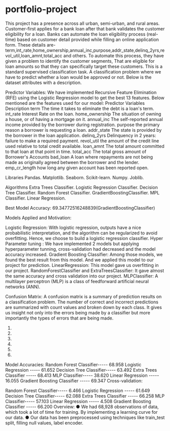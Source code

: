# portfolio-project


This project has a presence across all urban, semi-urban, and rural areas. Customer-first applies for a bank loan after that bank validates the customer eligibility for a loan.  Banks can automate the loan eligibility process (real-time) based on customer detail provided while filling an online application form. These details are-  term,int_rate,home_ownership,annual_inc,purpose,addr_state,delinq_2yrs,revol_util,loan_amnt,total_acc and others. To automate this process, they have given a problem to identify the customer segments, That are eligible for loan amounts so that they can specifically target these customers.
This is a standard supervised classification task. A classification problem where we have to predict whether a loan would be approved or not. Below is the dataset attributes with a description.
 
Predictor Variables:
We have implemented Recursive Feature Elimination (RFE) using the Logistic Regression model to get the best 13 features.
Below mentioned are the features used for our model:
Predictor Variables
Description
term
The time it takes to eliminate the debt is a loan's term.
int_rate
Interest Rate on the loan.
home_ownership
The situation of owning a house, or of having a mortgage on it.
annual_inc
The self-reported annual income provided by the borrower during registration.
purpose
 the primary reason a borrower is requesting a loan.
addr_state
 The state is provided by the borrower in the loan application.
delinq_2yrs
Delinquency in 2 years: failure to make a required payment.
revol_util
the amount of the credit line used relative to total credit available.
loan_amnt
The total amount committed to that loan at that point in time. 
total_acc
 The total gross amount of Borrower's Accounts
bad_loan
A loan where repayments are not being made as originally agreed between the borrower and the lender.
emp_cr_length
how long any given account has been reported open.

 
Libraries
Pandas.
Matplotlib.
Seaborn.
Scikit-learn.
Numpy.
Joblib.
 
 
 
Algorithms
Extra Trees Classifier.
Logistic Regression Classifier.
Decision Tree Classifier.
Random Forest Classifier.
GradientBoostingClassifier.
MPL Classifier.
Linear Regression.
 
 
Best Model Accuracy: 69.34772516248839(GradientBoostingClassifier)
 
Models Applied and Motivation: 
 
Logistic Regression: 
With logistic regression, outputs have a nice probabilistic interpretation, and the algorithm can be regularized to avoid overfitting. Hence, we choose to build a logistic regression classifier.
Hyper Parameter tuning : 
We have implemented 2 models but applying hyperparameter tunning, cross-validation had decreased and the model accuracy increased.
Gradient Boosting Classifier:
Among those models, we found the best result from this model. And we applied this model to our project for prediction.
LinearRegression:
This model gave us overfitting in our project.
RandomForestClassifier and ExtraTreesClassifier:
It gave almost the same accuracy and cross validation into our project.
MLPClassifier:
A multilayer perceptron (MLP) is a class of feedforward artificial neural networks (ANN).
 
 
Confusion Matrix:
A confusion matrix is a summary of prediction results on a classification problem. The number of correct and incorrect predictions are summarized with count values and broken down by each class. It gives us insight not only into the errors being made by a classifier but more importantly the types of errors that are being made.
 
 
1.

2.

 
 
 
 
 
 
3.

 
4.

5.

 
6.

Model Accuracies: 
Random Forest Classifier----- 68.958
Logistic Regression ----- 61.652
Decision Tree Classifier----- 63.492
Extra Trees Classifier ----- 68.413
MLP Classifier----- 38.620
Linear Regression ----- 16.055
Gradient Boosting Classifier ----- 69.347
Cross-validation:
 
Random Forest Classifier----- 6.466
Logistic Regression ----- 61.649
Decision Tree Classifier----- 62.088
Extra Trees Classifier ----- 66.258
MLP Classifier----- 57.103
Linear Regression ----- 4.508
Gradient Boosting Classifier ----- 66.200
Overview:
● We had 68,928 observations of data, which took a lot of time for training. By implementing a learning curve for our data.
● Our data has been preprocessed using techniques like train_test split, filling null values, label encoder.
